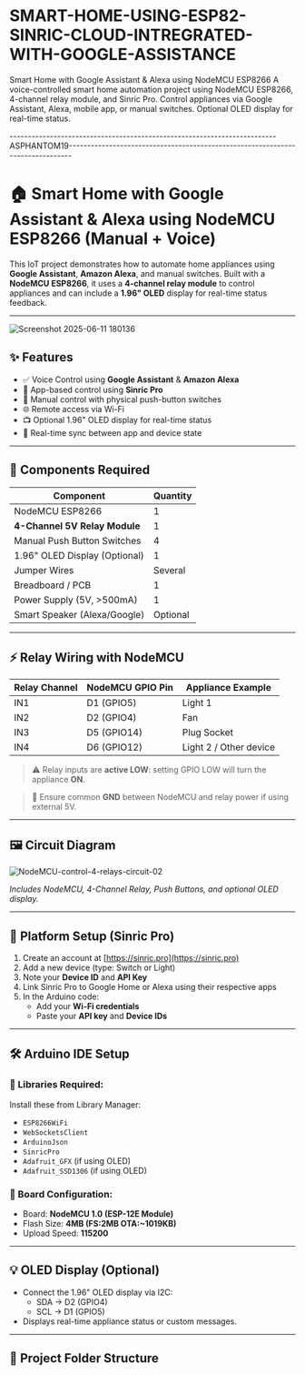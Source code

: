 # SMART-HOME-USING-ESP82-SINRIC-CLOUD-INTREGRATED-WITH-GOOGLE-ASSISTANCE
Smart Home with Google Assistant &amp; Alexa using NodeMCU ESP8266  A voice-controlled smart home automation project using NodeMCU ESP8266, 4-channel relay module, and Sinric Pro. Control appliances via Google Assistant, Alexa, mobile app, or manual switches. Optional OLED display for real-time status.

-------------------------------------------------------------------------ASPHANTOM19-------------------------------------------------------------------------------

# 🏠 Smart Home with Google Assistant & Alexa using NodeMCU ESP8266 (Manual + Voice)

This IoT project demonstrates how to automate home appliances using **Google Assistant**, **Amazon Alexa**, and manual switches. Built with a **NodeMCU ESP8266**, it uses a **4-channel relay module** to control appliances and can include a **1.96" OLED** display for real-time status feedback.

---
![Screenshot 2025-06-11 180136](https://github.com/user-attachments/assets/6522d7d5-7378-4f8a-ba23-ac2f5d7f3823)


## ✨ Features

- ✅ Voice Control using **Google Assistant** & **Amazon Alexa**
- 📱 App-based control using **Sinric Pro**
- 🔘 Manual control with physical push-button switches
- 🌐 Remote access via Wi-Fi
- 📺 Optional 1.96" OLED display for real-time status
- 🔁 Real-time sync between app and device state

---

## 🧰 Components Required

| Component                      | Quantity |
|-------------------------------|----------|
| NodeMCU ESP8266                | 1        |
| **4-Channel 5V Relay Module**  | 1        |
| Manual Push Button Switches    | 4        |
| 1.96" OLED Display (Optional)  | 1        |
| Jumper Wires                   | Several  |
| Breadboard / PCB               | 1        |
| Power Supply (5V, >500mA)      | 1        |
| Smart Speaker (Alexa/Google)   | Optional |

---

## ⚡ Relay Wiring with NodeMCU

| Relay Channel | NodeMCU GPIO Pin | Appliance Example       |
|---------------|------------------|--------------------------|
| IN1           | D1 (GPIO5)       | Light 1                  |
| IN2           | D2 (GPIO4)       | Fan                      |
| IN3           | D5 (GPIO14)      | Plug Socket              |
| IN4           | D6 (GPIO12)      | Light 2 / Other device   |

> ⚠️ Relay inputs are **active LOW**: setting GPIO LOW will turn the appliance **ON**.

> 🔌 Ensure common **GND** between NodeMCU and relay power if using external 5V.

---

## 🖼️ Circuit Diagram

![NodeMCU-control-4-relays-circuit-02](https://github.com/user-attachments/assets/4a365451-bacc-4e27-a155-8cb0d2933d82)

*Includes NodeMCU, 4-Channel Relay, Push Buttons, and optional OLED display.*

---

## 📲 Platform Setup (Sinric Pro)

1. Create an account at [https://sinric.pro](https://sinric.pro)
2. Add a new device (type: Switch or Light)
3. Note your **Device ID** and **API Key**
4. Link Sinric Pro to Google Home or Alexa using their respective apps
5. In the Arduino code:
    - Add your **Wi-Fi credentials**
    - Paste your **API key** and **Device IDs**

---

## 🛠️ Arduino IDE Setup

### 🔧 Libraries Required:

Install these from Library Manager:
- `ESP8266WiFi`
- `WebSocketsClient`
- `ArduinoJson`
- `SinricPro`
- `Adafruit_GFX` (if using OLED)
- `Adafruit_SSD1306` (if using OLED)

### 🔌 Board Configuration:

- Board: **NodeMCU 1.0 (ESP-12E Module)**
- Flash Size: **4MB (FS:2MB OTA:~1019KB)**
- Upload Speed: **115200**

---

## 💡 OLED Display (Optional)

- Connect the 1.96" OLED display via I2C:
    - SDA → D2 (GPIO4)
    - SCL → D1 (GPIO5)
- Displays real-time appliance status or custom messages.

---

## 📁 Project Folder Structure

